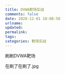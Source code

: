 ```yaml
---
title: DVWA靶场实战
comments: false
date: 2020-12-01 10:08:58
urlname:
updated:
permalink:
tags:
categories: 靶场实战
---
```


刷刷DVWA靶场

<!--more-->



在刷了在刷了.jpg